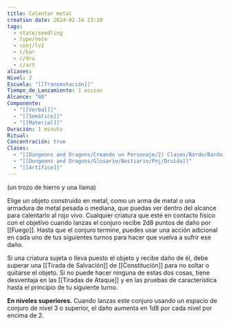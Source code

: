 ```yaml
---
title: Calentar metal
creation date: 2024-02-14 23:20
tags:
  - state/seedling
  - type/note
  - conj/lv2
  - c/bar
  - c/dru
  - c/art
aliases: 
Nivel: 2
Escuela: "[[Transmutación]]"
Tiempo_de_Lanzamiento: 1 accion
Alcance: "60"
Componente:
  - "[[Verbal]]"
  - "[[Somático]]"
  - "[[Material]]"
Duración: 1 minuto
Ritual: 
Concentración: true
Clases:
  - "[[Dungeons and Dragons/Creando un Personaje/2) Clases/Bardo/Bardo]]"
  - "[[Dungeons and Dragons/Glosario/Bestiario/Pnj/Druida]]"
  - "[[Artífice]]"
---
```

(un trozo de hierro y una llama)

Elige un objeto construido en metal, como un arma de metal o una armadura de metal pesada o mediana, que puedas ver dentro del alcance para calentarlo al rojo vivo. Cualquier criatura que esté en contacto físico con el objetivo cuando lanzas el conjuro recibe 2d8 puntos de daño por [[Fuego]]. Hasta que el conjuro termine, puedes usar una acción adicional en cada uno de tus siguientes turnos para hacer que vuelva a sufrir ese daño.

Si una criatura sujeta o lleva puesto el objeto y recibe daño de él, debe superar una [[Tirada de Salvación]] de [[Constitución]] para no soltar o quitarse el objeto. Si no puede hacer ninguna de estas dos cosas, tiene desventaja en las [[Tiradas de Ataque]] y en las pruebas de característica hasta el principio de tu siguiente turno.

**En niveles superiores.** Cuando lanzas este conjuro usando un espacio de conjuro de nivel 3 o superior, el daño aumenta en 1d8 por cada nivel por encima de 2.